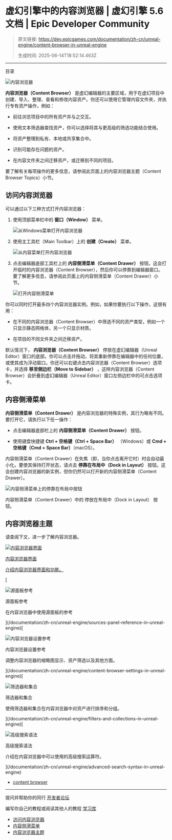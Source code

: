 # 虚幻引擎中的内容浏览器 | 虚幻引擎 5.6 文档 | Epic Developer Community

> 原文链接: https://dev.epicgames.com/documentation/zh-cn/unreal-engine/content-browser-in-unreal-engine
> 
> 生成时间: 2025-06-14T18:52:14.463Z

---

目录

![内容浏览器](https://dev.epicgames.com/community/api/documentation/image/8bb56cc1-def9-4bf6-9cb0-638693152c51?resizing_type=fill&width=1920&height=335)

**内容浏览器（Content Browser）** 是虚幻编辑器的主要区域，用于在虚幻项目中创建、导入、整理、查看和修改内容资产。你还可以使用它管理内容文件夹，并执行专有资产操作，例如：

-   前往浏览项目中的所有资产并与之交互。
    
-   使用文本筛选器查找资产，你可以选择将其与更高级的筛选功能结合使用。
    
-   将资产整理到私有、本地或共享集合中。
    
-   识别可能存在问题的资产。
    
-   在内容文件夹之间迁移资产，或迁移到不同的项目。
    

要了解有关每项操作的更多信息，请参阅此页面上的内容浏览器主题（Content Browser Topics）小节。

## 访问内容浏览器

可以通过以下三种方式打开内容浏览器：

1.  使用顶部菜单栏中的 **窗口（Window）** 菜单。
    
    ![从Windows菜单打开内容浏览器](https://d1iv7db44yhgxn.cloudfront.net/documentation/images/92a3aa8c-2db4-4eec-8f77-5aca955258f5/content-browser-windows-menu.png)
2.  使用主工具栏（Main Toolbar）上的 **创建（Create）** 菜单。
    
    ![从内容菜单打开内容浏览器](https://d1iv7db44yhgxn.cloudfront.net/documentation/images/d4966caf-d41f-4fbb-b549-941accd099a3/content-browser-content-menu.png)
3.  点击编辑器底部工具栏上的 **内容侧滑菜单（Content Drawer）** 按钮。这会打开临时的内容浏览器（Content Browser），然后你可以停靠到编辑器窗口。要了解更多信息，请参阅此页面上的内容侧滑菜单（Content Drawer）小节。
    
    ![打开内容侧滑菜单](https://d1iv7db44yhgxn.cloudfront.net/documentation/images/3d49094b-4b35-45f6-a14f-c3a340955971/content-drawer-button.png)

你可以同时打开最多四个内容浏览器实例。例如，如果你要执行以下操作，这很有用：

-   在不同的内容浏览器（Content Browser）中筛选不同的资产类型，例如一个只显示静态网格体，另一个只显示材质。
    
-   在项目的不同文件夹之间迁移资产。
    

默认情况下， **内容浏览器（Content Browser）** 停放在虚幻编辑器（Unreal Editor）窗口的底部。你可以点击并拖动，将其重新停靠在编辑器中的任何位置，或使其成为浮动窗口。你还可以右键点击内容浏览器（Content Browser）选项卡，并选择 **移至侧边栏（Move to Sidebar）** ，这样内容浏览器（Content Browser）会折叠到虚幻编辑器（Unreal Editor）窗口左侧边栏中的可点击选项卡。

## 内容侧滑菜单

**内容侧滑菜单（Content Drawer）** 是内容浏览器的特殊实例，其行为略有不同。要打开它，请执行以下任一操作：

-   点击编辑器底部栏上的 **内容侧滑菜单（Content Drawer）** 按钮。
    
-   使用键盘快捷键 **Ctrl + 空格键（Ctrl + Space Bar）** （Windows）或 **Cmd + 空格键（Cmd + Space Bar）**（macOS）。
    

内容侧滑菜单（Content Drawer）在失焦（即，当你点击离开它时）时会自动最小化。要使其保持打开状态，请点击 **停靠在布局中（Dock in Layout）** 按钮。这会创建内容浏览器的新实例，但你仍然可以打开新的内容侧滑菜单（Content Drawer）。

![内容侧滑菜单上的停靠在布局中按钮](https://d1iv7db44yhgxn.cloudfront.net/documentation/images/c5e1e269-a72e-4fc7-95e8-00e6f7a9c483/dock-in-layout-button.png)

内容侧滑菜单（Content Drawer）中的 停放在布局中（Dock in Layout） 按钮。

## 内容浏览器主题

请查阅下文，进一步了解内容浏览器。

[](/documentation/zh-cn/unreal-engine/content-browser-interface-in-unreal-engine)

[![内容浏览器界面](https://d1iv7db44yhgxn.cloudfront.net/documentation/images/97160233-5e7c-450f-aa4e-444c5c65824a/placeholder_topic.png)](/documentation/zh-cn/unreal-engine/content-browser-interface-in-unreal-engine)

[内容浏览器界面](/documentation/zh-cn/unreal-engine/content-browser-interface-in-unreal-engine)

[介绍内容浏览器界面和功能。](/documentation/zh-cn/unreal-engine/content-browser-interface-in-unreal-engine)

[

![源面板参考](https://d1iv7db44yhgxn.cloudfront.net/documentation/images/f22f3aa3-9e0e-4382-b3c6-7e4946aef08c/placeholder_topic.png)

源面板参考

在内容浏览器中使用源面板的参考





](/documentation/zh-cn/unreal-engine/sources-panel-reference-in-unreal-engine)[

![内容浏览器设置参考](https://d1iv7db44yhgxn.cloudfront.net/documentation/images/12882f6a-d1f3-44e2-8afe-cf46eb4faa1d/placeholder_topic.png)

内容浏览器设置参考

调整内容浏览器的缩略图显示、资产筛选以及其他方面。





](/documentation/zh-cn/unreal-engine/content-browser-settings-in-unreal-engine)[

![筛选器和集合](https://d1iv7db44yhgxn.cloudfront.net/documentation/images/3d05d346-4fe0-4d3d-a1fc-14311ccca26b/placeholder_topic.png)

筛选器和集合

使用筛选器和集合在内容浏览器中对资产进行排序和分组。





](/documentation/zh-cn/unreal-engine/filters-and-collections-in-unreal-engine)[

![高级搜索语法](https://d1iv7db44yhgxn.cloudfront.net/documentation/images/649e4267-b0ab-4241-9c4e-8df692e1922a/advanced-search-content-browser.png)

高级搜索语法

介绍在内容浏览器中可以使用的高级搜索运算符。





](/documentation/zh-cn/unreal-engine/advanced-search-syntax-in-unreal-engine)

-   [content browser](https://dev.epicgames.com/community/search?query=content%20browser)

* * *

提问并帮助你的同行 [开发者论坛](https://forums.unrealengine.com/categories?tag=unreal-engine)

编写你自己的教程或阅读其他人的教程 [学习库](https://dev.epicgames.com/community/unreal-engine/learning)

-   [访问内容浏览器](/documentation/zh-cn/unreal-engine/content-browser-in-unreal-engine#%E8%AE%BF%E9%97%AE%E5%86%85%E5%AE%B9%E6%B5%8F%E8%A7%88%E5%99%A8)
-   [内容侧滑菜单](/documentation/zh-cn/unreal-engine/content-browser-in-unreal-engine#%E5%86%85%E5%AE%B9%E4%BE%A7%E6%BB%91%E8%8F%9C%E5%8D%95)
-   [内容浏览器主题](/documentation/zh-cn/unreal-engine/content-browser-in-unreal-engine#%E5%86%85%E5%AE%B9%E6%B5%8F%E8%A7%88%E5%99%A8%E4%B8%BB%E9%A2%98)